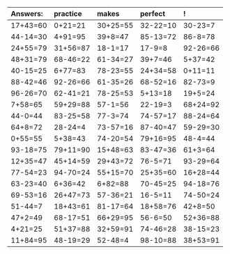 | Answers: | practice | makes | perfect | ! |
| :--- | :--- | :--- | :--- | :--- |
| 17+43=60 | 0+21=21 | 30+25=55 | 32-22=10 | 30-23=7 | 
| 44-14=30 | 4+91=95 | 39+8=47 | 85-13=72 | 86-8=78 | 
| 24+55=79 | 31+56=87 | 18-1=17 | 17-9=8 | 92-26=66 | 
| 48+31=79 | 68-46=22 | 61-34=27 | 39+7=46 | 5+37=42 | 
| 40-15=25 | 6+77=83 | 78-23=55 | 24+34=58 | 0+11=11 | 
| 88-42=46 | 92-26=66 | 61-35=26 | 68-52=16 | 82-73=9 | 
| 96-26=70 | 62-41=21 | 78-25=53 | 5+13=18 | 19+5=24 | 
| 7+58=65 | 59+29=88 | 57-1=56 | 22-19=3 | 68+24=92 | 
| 44-0=44 | 83-25=58 | 77-3=74 | 74-57=17 | 88-24=64 | 
| 64+8=72 | 28-24=4 | 73-57=16 | 87-40=47 | 59-29=30 | 
| 0+55=55 | 5+38=43 | 74-20=54 | 79+16=95 | 48-4=44 | 
| 93-18=75 | 79+11=90 | 15+48=63 | 83-47=36 | 61+3=64 | 
| 12+35=47 | 45+14=59 | 29+43=72 | 76-5=71 | 93-29=64 | 
| 77-54=23 | 94-70=24 | 55+15=70 | 25+35=60 | 16+28=44 | 
| 63-23=40 | 6+36=42 | 6+82=88 | 70-45=25 | 94-18=76 | 
| 69-53=16 | 26+47=73 | 57-36=21 | 16-5=11 | 74-50=24 | 
| 51-44=7 | 18+43=61 | 81-17=64 | 18+58=76 | 42+8=50 | 
| 47+2=49 | 68-17=51 | 66+29=95 | 56-6=50 | 52+36=88 | 
| 4+21=25 | 51+37=88 | 32+59=91 | 74-46=28 | 38-15=23 | 
| 11+84=95 | 48-19=29 | 52-48=4 | 98-10=88 | 38+53=91 | 
